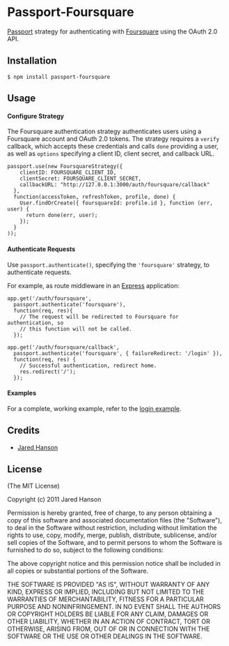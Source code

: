 # Passport-Foursquare

[Passport](https://github.com/jaredhanson/passport) strategy for authenticating
with [Foursquare](https://foursquare.com/) using the OAuth 2.0 API.

## Installation

    $ npm install passport-foursquare

## Usage

#### Configure Strategy

The Foursquare authentication strategy authenticates users using a Foursquare
account and OAuth 2.0 tokens.  The strategy requires a `verify` callback, which
accepts these credentials and calls `done` providing a user, as well as
`options` specifying a client ID, client secret, and callback URL.

    passport.use(new FoursquareStrategy({
        clientID: FOURSQUARE_CLIENT_ID,
        clientSecret: FOURSQUARE_CLIENT_SECRET,
        callbackURL: "http://127.0.0.1:3000/auth/foursquare/callback"
      },
      function(accessToken, refreshToken, profile, done) {
        User.findOrCreate({ foursquareId: profile.id }, function (err, user) {
          return done(err, user);
        });
      }
    ));

#### Authenticate Requests

Use `passport.authenticate()`, specifying the `'foursquare'` strategy, to
authenticate requests.

For example, as route middleware in an [Express](http://expressjs.com/)
application:

    app.get('/auth/foursquare',
      passport.authenticate('foursquare'),
      function(req, res){
        // The request will be redirected to Foursquare for authentication, so
        // this function will not be called.
      });

    app.get('/auth/foursquare/callback', 
      passport.authenticate('foursquare', { failureRedirect: '/login' }),
      function(req, res) {
        // Successful authentication, redirect home.
        res.redirect('/');
      });

#### Examples

For a complete, working example, refer to the [login example](https://github.com/jaredhanson/passport-foursquare/tree/master/examples/login).

## Credits

  - [Jared Hanson](http://github.com/jaredhanson)

## License

(The MIT License)

Copyright (c) 2011 Jared Hanson

Permission is hereby granted, free of charge, to any person obtaining a copy of
this software and associated documentation files (the "Software"), to deal in
the Software without restriction, including without limitation the rights to
use, copy, modify, merge, publish, distribute, sublicense, and/or sell copies of
the Software, and to permit persons to whom the Software is furnished to do so,
subject to the following conditions:

The above copyright notice and this permission notice shall be included in all
copies or substantial portions of the Software.

THE SOFTWARE IS PROVIDED "AS IS", WITHOUT WARRANTY OF ANY KIND, EXPRESS OR
IMPLIED, INCLUDING BUT NOT LIMITED TO THE WARRANTIES OF MERCHANTABILITY, FITNESS
FOR A PARTICULAR PURPOSE AND NONINFRINGEMENT. IN NO EVENT SHALL THE AUTHORS OR
COPYRIGHT HOLDERS BE LIABLE FOR ANY CLAIM, DAMAGES OR OTHER LIABILITY, WHETHER
IN AN ACTION OF CONTRACT, TORT OR OTHERWISE, ARISING FROM, OUT OF OR IN
CONNECTION WITH THE SOFTWARE OR THE USE OR OTHER DEALINGS IN THE SOFTWARE.
